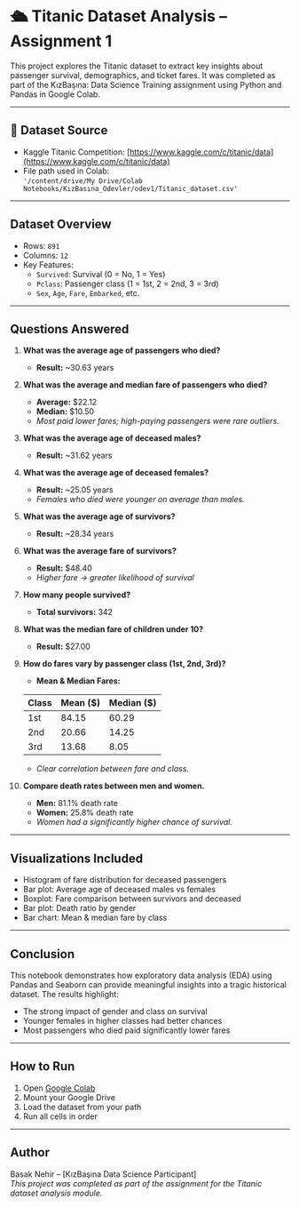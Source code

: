 # 🛳️ Titanic Dataset Analysis – Assignment 1

This project explores the Titanic dataset to extract key insights about passenger survival, demographics, and ticket fares. It was completed as part of the KızBaşına: Data Science Training assignment using Python and Pandas in Google Colab.

---

## 📁 Dataset Source

- Kaggle Titanic Competition: [https://www.kaggle.com/c/titanic/data](https://www.kaggle.com/c/titanic/data)
- File path used in Colab:  
  `'/content/drive/My Drive/Colab Notebooks/KızBasına_Odevler/odev1/Titanic_dataset.csv'`

---


## Dataset Overview

- Rows: `891`
- Columns: `12`
- Key Features:
  - `Survived`: Survival (0 = No, 1 = Yes)
  - `Pclass`: Passenger class (1 = 1st, 2 = 2nd, 3 = 3rd)
  - `Sex`, `Age`, `Fare`, `Embarked`, etc.

---

## Questions Answered

1. **What was the average age of passengers who died?**
   -  **Result:** ~30.63 years

2. **What was the average and median fare of passengers who died?**
   -  **Average:** $22.12  
   -  **Median:** $10.50  
   -  *Most paid lower fares; high-paying passengers were rare outliers.*

3. **What was the average age of deceased males?**
   -  **Result:** ~31.62 years

4. **What was the average age of deceased females?**
   -  **Result:** ~25.05 years  
   -  *Females who died were younger on average than males.*

5. **What was the average age of survivors?**
   -  **Result:** ~28.34 years

6. **What was the average fare of survivors?**
   -  **Result:** $48.40  
   -  *Higher fare → greater likelihood of survival*

7. **How many people survived?**
   -  **Total survivors:** 342

8. **What was the median fare of children under 10?**
   -  **Result:** $27.00

9. **How do fares vary by passenger class (1st, 2nd, 3rd)?**
   -  **Mean & Median Fares:**
     
     | Class | Mean ($) | Median ($) |
     |-------|----------|-------------|
     | 1st   | 84.15    | 60.29       |
     | 2nd   | 20.66    | 14.25       |
     | 3rd   | 13.68    | 8.05        |
   -  *Clear correlation between fare and class.*

10. **Compare death rates between men and women.**
    -  **Men:** 81.1% death rate  
    -  **Women:** 25.8% death rate  
    -  *Women had a significantly higher chance of survival.*

---

## Visualizations Included

- Histogram of fare distribution for deceased passengers
- Bar plot: Average age of deceased males vs females
- Boxplot: Fare comparison between survivors and deceased
- Bar plot: Death ratio by gender
- Bar chart: Mean & median fare by class

---

## Conclusion

This notebook demonstrates how exploratory data analysis (EDA) using Pandas and Seaborn can provide meaningful insights into a tragic historical dataset. The results highlight:

- The strong impact of gender and class on survival
- Younger females in higher classes had better chances
- Most passengers who died paid significantly lower fares

---

## How to Run

1. Open [Google Colab](https://colab.research.google.com/)
2. Mount your Google Drive
3. Load the dataset from your path
4. Run all cells in order

---

## Author

Basak Nehir – [KızBaşına Data Science Participant]  
_This project was completed as part of the assignment for the Titanic dataset analysis module._

